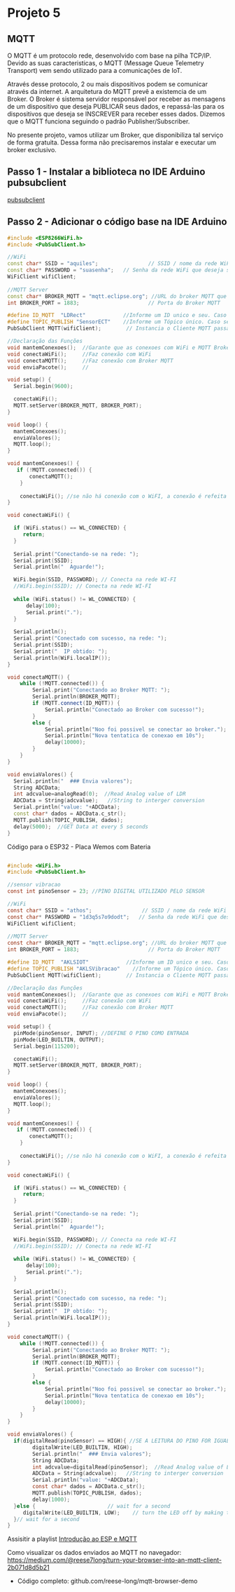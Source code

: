 # Projeto 5

## MQTT

O MQTT é um protocolo rede, desenvolvido com base na pilha TCP/IP. Devido as suas caracteristicas, o MQTT (Message Queue Telemetry Transport) vem sendo utilizado para a comunicações de IoT.

Através desse protocolo, 2 ou mais dispositivos podem se comunicar através da internet. 
A arquitetura do MQTT prevê a existemcia de um Broker. O Broker é sistema servidor responsável por receber as mensagens de um dispositivo que deseja PUBLICAR seus dados, e repassá-las para os dispositivos que deseja se INSCREVER para receber esses dados. Dizemos que o MQTT funciona seguindo o padrão 
Publisher/Subscriber. 

No presente projeto, vamos utilizar um Broker, que disponibiliza tal serviço de forma gratuita. Dessa forma não precisaremos instalar e executar um broker exclusivo. 

## Passo 1 - Instalar a biblioteca no IDE Arduino pubsubclient

[pubsubclient](pubsubclient.zip)

## Passo 2 - Adicionar o código base na IDE Arduino

``` C++
#include <ESP8266WiFi.h> 
#include <PubSubClient.h>

//WiFi
const char* SSID = "aquiles";                // SSID / nome da rede WiFi que deseja se conectar
const char* PASSWORD = "suasenha";   // Senha da rede WiFi que deseja se conectar
WiFiClient wifiClient;                        
 
//MQTT Server
const char* BROKER_MQTT = "mqtt.eclipse.org"; //URL do broker MQTT que se deseja utilizar
int BROKER_PORT = 1883;                      // Porta do Broker MQTT

#define ID_MQTT  "LDRect"            //Informe um ID unico e seu. Caso sejam usados IDs repetidos a ultima conexão irá sobrepor a anterior. 
#define TOPIC_PUBLISH "SensorECT"    //Informe um Tópico único. Caso sejam usados tópicos em duplicidade, o último irá eliminar o anterior.
PubSubClient MQTT(wifiClient);        // Instancia o Cliente MQTT passando o objeto espClient

//Declaração das Funções
void mantemConexoes();  //Garante que as conexoes com WiFi e MQTT Broker se mantenham ativas
void conectaWiFi();     //Faz conexão com WiFi
void conectaMQTT();     //Faz conexão com Broker MQTT
void enviaPacote();     //

void setup() {
  Serial.begin(9600);

  conectaWiFi();
  MQTT.setServer(BROKER_MQTT, BROKER_PORT);   
}

void loop() {
  mantemConexoes();
  enviaValores();
  MQTT.loop();
}

void mantemConexoes() {
   if (!MQTT.connected()) {
       conectaMQTT(); 
    }
    
    conectaWiFi(); //se não há conexão com o WiFI, a conexão é refeita
}

void conectaWiFi() {

  if (WiFi.status() == WL_CONNECTED) {
     return;
  }
        
  Serial.print("Conectando-se na rede: ");
  Serial.print(SSID);
  Serial.println("  Aguarde!");

  WiFi.begin(SSID, PASSWORD); // Conecta na rede WI-FI  
  //WiFi.begin(SSID); // Conecta na rede WI-FI  
  
  while (WiFi.status() != WL_CONNECTED) {
      delay(100);
      Serial.print(".");
  }
  
  Serial.println();
  Serial.print("Conectado com sucesso, na rede: ");
  Serial.print(SSID);  
  Serial.print("  IP obtido: ");
  Serial.println(WiFi.localIP()); 
}

void conectaMQTT() { 
    while (!MQTT.connected()) {
        Serial.print("Conectando ao Broker MQTT: ");
        Serial.println(BROKER_MQTT);
        if (MQTT.connect(ID_MQTT)) {
            Serial.println("Conectado ao Broker com sucesso!");
        } 
        else {
            Serial.println("Noo foi possivel se conectar ao broker.");
            Serial.println("Nova tentatica de conexao em 10s");
            delay(10000);
        }
    }
}

void enviaValores() {
  Serial.println("  ### Envia valores");
  String ADCData;
  int adcvalue=analogRead(0);  //Read Analog value of LDR
  ADCData = String(adcvalue);   //String to interger conversion
  Serial.println("value: "+ADCData);
  const char* dados = ADCData.c_str();
  MQTT.publish(TOPIC_PUBLISH, dados);
  delay(5000);  //GET Data at every 5 seconds
}


```

Código para o ESP32 - Placa Wemos com Bateria

``` C

#include <WiFi.h> 
#include <PubSubClient.h>

//sensor vibracao
const int pinoSensor = 23; //PINO DIGITAL UTILIZADO PELO SENSOR

//WiFi
const char* SSID = "athos";                // SSID / nome da rede WiFi que deseja se conectar
const char* PASSWORD = "1d3q5s7o9dodt";   // Senha da rede WiFi que deseja se conectar
WiFiClient wifiClient;                        
 
//MQTT Server
const char* BROKER_MQTT = "mqtt.eclipse.org"; //URL do broker MQTT que se deseja utilizar
int BROKER_PORT = 1883;                      // Porta do Broker MQTT

#define ID_MQTT  "AKLSIOT"            //Informe um ID unico e seu. Caso sejam usados IDs repetidos a ultima conexão irá sobrepor a anterior. 
#define TOPIC_PUBLISH "AKLSVibracao"    //Informe um Tópico único. Caso sejam usados tópicos em duplicidade, o último irá eliminar o anterior.
PubSubClient MQTT(wifiClient);        // Instancia o Cliente MQTT passando o objeto espClient

//Declaração das Funções
void mantemConexoes();  //Garante que as conexoes com WiFi e MQTT Broker se mantenham ativas
void conectaWiFi();     //Faz conexão com WiFi
void conectaMQTT();     //Faz conexão com Broker MQTT
void enviaPacote();     //

void setup() {
  pinMode(pinoSensor, INPUT); //DEFINE O PINO COMO ENTRADA
  pinMode(LED_BUILTIN, OUTPUT);
  Serial.begin(115200);

  conectaWiFi();
  MQTT.setServer(BROKER_MQTT, BROKER_PORT);   
}

void loop() {
  mantemConexoes();
  enviaValores();
  MQTT.loop();
}

void mantemConexoes() {
   if (!MQTT.connected()) {
       conectaMQTT(); 
    }
    
    conectaWiFi(); //se não há conexão com o WiFI, a conexão é refeita
}

void conectaWiFi() {

  if (WiFi.status() == WL_CONNECTED) {
     return;
  }
        
  Serial.print("Conectando-se na rede: ");
  Serial.print(SSID);
  Serial.println("  Aguarde!");

  WiFi.begin(SSID, PASSWORD); // Conecta na rede WI-FI  
  //WiFi.begin(SSID); // Conecta na rede WI-FI  
  
  while (WiFi.status() != WL_CONNECTED) {
      delay(100);
      Serial.print(".");
  }
  
  Serial.println();
  Serial.print("Conectado com sucesso, na rede: ");
  Serial.print(SSID);  
  Serial.print("  IP obtido: ");
  Serial.println(WiFi.localIP()); 
}

void conectaMQTT() { 
    while (!MQTT.connected()) {
        Serial.print("Conectando ao Broker MQTT: ");
        Serial.println(BROKER_MQTT);
        if (MQTT.connect(ID_MQTT)) {
            Serial.println("Conectado ao Broker com sucesso!");
        } 
        else {
            Serial.println("Noo foi possivel se conectar ao broker.");
            Serial.println("Nova tentatica de conexao em 10s");
            delay(10000);
        }
    }
}

void enviaValores() {
  if(digitalRead(pinoSensor) == HIGH){ //SE A LEITURA DO PINO FOR IGUAL A HIGH, FAZ
        digitalWrite(LED_BUILTIN, HIGH);
        Serial.println("  ### Envia valores");
        String ADCData;
        int adcvalue=digitalRead(pinoSensor);  //Read Analog value of LDR
        ADCData = String(adcvalue);   //String to interger conversion
        Serial.println("value: "+ADCData);
        const char* dados = ADCData.c_str();
        MQTT.publish(TOPIC_PUBLISH, dados);
        delay(1000); 
  }else {                       // wait for a second
     digitalWrite(LED_BUILTIN, LOW);    // turn the LED off by making the voltage LOW 
  }// wait for a second
}


```


Assisitir a playlist
[Introdução ao ESP e MQTT](https://www.youtube.com/playlist?list=PL7CjOZ3q8fMe6DxojEFuDx4BP0qbbpKtP)

Como visualizar os dados enviados ao MQTT no navegador:
https://medium.com/@reese7long/turn-your-browser-into-an-mqtt-client-2b071d8d5b21
 - Código completo: github.com/reese-long/mqtt-browser-demo
 

